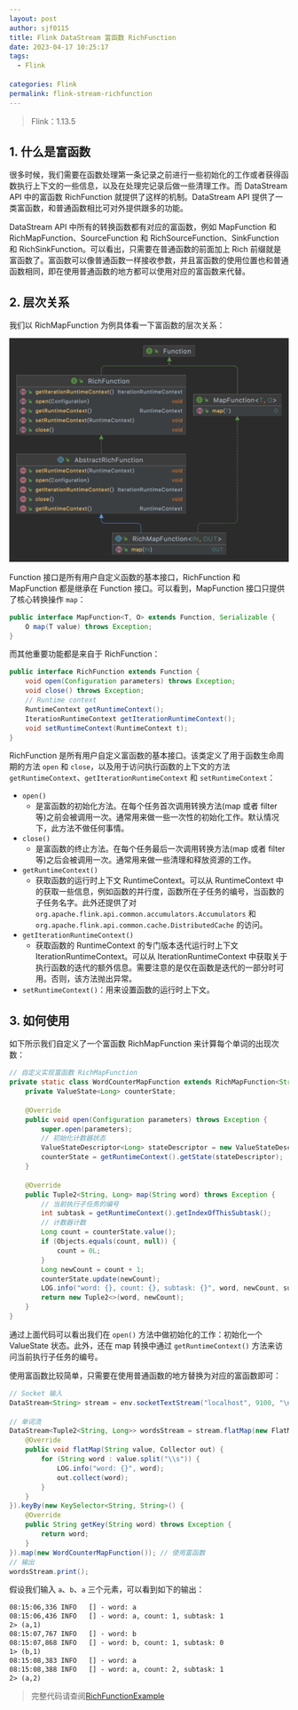 ```yaml
---
layout: post
author: sjf0115
title: Flink DataStream 富函数 RichFunction
date: 2023-04-17 10:25:17
tags:
  - Flink

categories: Flink
permalink: flink-stream-richfunction
---
```


> Flink：1.13.5

## 1. 什么是富函数

很多时候，我们需要在函数处理第一条记录之前进行一些初始化的工作或者获得函数执行上下文的一些信息，以及在处理完记录后做一些清理工作。而 DataStream API 中的富函数 RichFunction 就提供了这样的机制。DataStream API 提供了一类富函数，和普通函数相比可对外提供跟多的功能。

DataStream API 中所有的转换函数都有对应的富函数，例如 MapFunction 和 RichMapFunction、SourceFunction 和 RichSourceFunction、SinkFunction 和 RichSinkFunction。可以看出，只需要在普通函数的前面加上 Rich 前缀就是富函数了。富函数可以像普通函数一样接收参数，并且富函数的使用位置也和普通函数相同，即在使用普通函数的地方都可以使用对应的富函数来代替。

## 2. 层次关系

我们以 RichMapFunction 为例具体看一下富函数的层次关系：

![](img-flink-stream-richfunction.png)

Function 接口是所有用户自定义函数的基本接口，RichFunction 和 MapFunction 都是继承在 Function 接口。可以看到，MapFunction 接口只提供了核心转换操作 `map`：
```java
public interface MapFunction<T, O> extends Function, Serializable {
    O map(T value) throws Exception;
}
```
而其他重要功能都是来自于 RichFunction：
```java
public interface RichFunction extends Function {
    void open(Configuration parameters) throws Exception;
    void close() throws Exception;
    // Runtime context
    RuntimeContext getRuntimeContext();
    IterationRuntimeContext getIterationRuntimeContext();
    void setRuntimeContext(RuntimeContext t);
}
```
RichFunction 是所有用户自定义富函数的基本接口。该类定义了用于函数生命周期的方法 `open` 和 `close`，以及用于访问执行函数的上下文的方法 `getRuntimeContext`、`getIterationRuntimeContext` 和 `setRuntimeContext`：
- `open()`
  - 是富函数的初始化方法。在每个任务首次调用转换方法(map 或者 filter 等)之前会被调用一次。通常用来做一些一次性的初始化工作。默认情况下，此方法不做任何事情。
- `close()`
  - 是富函数的终止方法。在每个任务最后一次调用转换方法(map 或者 filter 等)之后会被调用一次。通常用来做一些清理和释放资源的工作。
- `getRuntimeContext()`
  - 获取函数的运行时上下文 RuntimeContext。可以从 RuntimeContext 中的获取一些信息，例如函数的并行度，函数所在子任务的编号，当函数的子任务名字。此外还提供了对 `org.apache.flink.api.common.accumulators.Accumulators` 和 `org.apache.flink.api.common.cache.DistributedCache` 的访问。
- `getIterationRuntimeContext()`
  - 获取函数的 RuntimeContext 的专门版本迭代运行时上下文 IterationRuntimeContext。可以从 IterationRuntimeContext 中获取关于执行函数的迭代的额外信息。需要注意的是仅在函数是迭代的一部分时可用。否则，该方法抛出异常。
- `setRuntimeContext()`：用来设置函数的运行时上下文。

## 3. 如何使用

如下所示我们自定义了一个富函数 RichMapFunction 来计算每个单词的出现次数：
```java
// 自定义实现富函数 RichMapFunction
private static class WordCounterMapFunction extends RichMapFunction<String, Tuple2<String, Long>> {
    private ValueState<Long> counterState;

    @Override
    public void open(Configuration parameters) throws Exception {
        super.open(parameters);
        // 初始化计数器状态
        ValueStateDescriptor<Long> stateDescriptor = new ValueStateDescriptor<>("counter", Long.class);
        counterState = getRuntimeContext().getState(stateDescriptor);
    }

    @Override
    public Tuple2<String, Long> map(String word) throws Exception {
        // 当前执行子任务的编号
        int subtask = getRuntimeContext().getIndexOfThisSubtask();
        // 计数器计数
        Long count = counterState.value();
        if (Objects.equals(count, null)) {
            count = 0L;
        }
        Long newCount = count + 1;
        counterState.update(newCount);
        LOG.info("word: {}, count: {}, subtask: {}", word, newCount, subtask);
        return new Tuple2<>(word, newCount);
    }
}
```
通过上面代码可以看出我们在 `open()` 方法中做初始化的工作：初始化一个 ValueState 状态。此外，还在 map 转换中通过 `getRuntimeContext()` 方法来访问当前执行子任务的编号。

使用富函数比较简单，只需要在使用普通函数的地方替换为对应的富函数即可：
```java
// Socket 输入
DataStream<String> stream = env.socketTextStream("localhost", 9100, "\n");

// 单词流
DataStream<Tuple2<String, Long>> wordsStream = stream.flatMap(new FlatMapFunction<String, String>() {
    @Override
    public void flatMap(String value, Collector out) {
        for (String word : value.split("\\s")) {
            LOG.info("word: {}", word);
            out.collect(word);
        }
    }
}).keyBy(new KeySelector<String, String>() {
    @Override
    public String getKey(String word) throws Exception {
        return word;
    }
}).map(new WordCounterMapFunction()); // 使用富函数
// 输出
wordsStream.print();
```
假设我们输入 `a`、`b`、`a` 三个元素，可以看到如下的输出：
```
08:15:06,336 INFO   [] - word: a
08:15:06,436 INFO   [] - word: a, count: 1, subtask: 1
2> (a,1)
08:15:07,767 INFO   [] - word: b
08:15:07,868 INFO   [] - word: b, count: 1, subtask: 0
1> (b,1)
08:15:08,383 INFO   [] - word: a
08:15:08,388 INFO   [] - word: a, count: 2, subtask: 1
2> (a,2)
```

> 完整代码请查阅[RichFunctionExample](https://github.com/sjf0115/data-example/blob/master/flink-example/src/main/java/com/flink/example/stream/function/base/RichFunctionExample.java)

